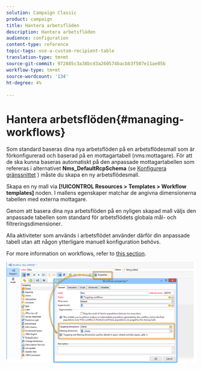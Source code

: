 ```yaml
---
solution: Campaign Classic
product: campaign
title: Hantera arbetsflöden
description: Hantera arbetsflöden
audience: configuration
content-type: reference
topic-tags: use-a-custom-recipient-table
translation-type: tm+mt
source-git-commit: 972885c3a38bcd3a260574bacbb3f507e11ae05b
workflow-type: tm+mt
source-wordcount: '134'
ht-degree: 4%

---
```



# Hantera arbetsflöden{#managing-workflows}

Som standard baseras dina nya arbetsflöden på en arbetsflödesmall som är förkonfigurerad och baserad på en mottagartabell (nms:mottagare). För att de ska kunna baseras automatiskt på den anpassade mottagartabellen som refereras i alternativet **Nms_DefaultRcpSchema** (se [Konfigurera gränssnittet](../../configuration/using/configuring-the-interface.md) ) måste du skapa en ny arbetsflödesmall.

Skapa en ny mall via **[!UICONTROL Resources > Templates > Workflow templates]** noden. I mallens egenskaper matchar de angivna dimensionerna tabellen med externa mottagare.

Genom att basera dina nya arbetsflöden på en nyligen skapad mall väljs den anpassade tabellen som standard för arbetsflödets globala mål- och filtreringsdimensioner.

Alla aktiviteter som används i arbetsflödet använder därför din anpassade tabell utan att någon ytterligare manuell konfiguration behövs.

For more information on workflows, refer to [this section](../../workflow/using/about-workflows.md).

![](assets/cfg_external_table_workflow.png)

